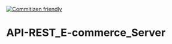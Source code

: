 [![Commitizen friendly](https://img.shields.io/badge/commitizen-friendly-brightgreen.svg)](http://commitizen.github.io/cz-cli/)

# API-REST_E-commerce_Server